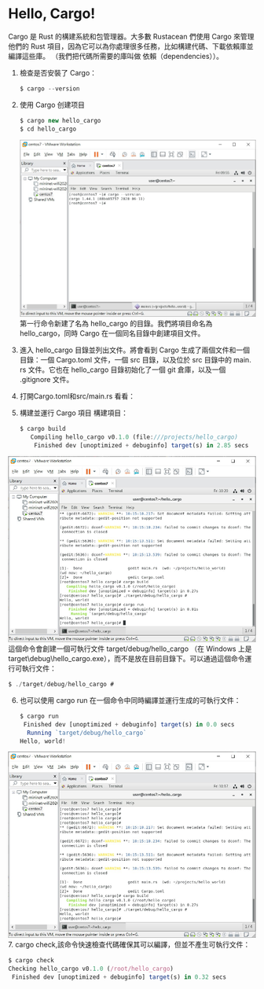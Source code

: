 # Hello, Cargo!
Cargo 是 Rust 的構建系統和包管理器。大多數 Rustacean 們使用 Cargo 來管理他們的 Rust 項目，因為它可以為你處理很多任務，比如構建代碼、下載依賴庫並編譯這些庫。 （我們把代碼所需要的庫叫做 依賴（dependencies））。

1. 檢查是否安裝了 Cargo：
   ```js
   $ cargo --version
   ```
2. 使用 Cargo 创建项目
   ```js
   $ cargo new hello_cargo
   $ cd hello_cargo
   ```
   ![image](https://github.com/bolinlinlinlin/sp108b/blob/master/Final/picture/cargo_version.jpg?raw=true)
   第一行命令新建了名為 hello_cargo 的目錄。我們將項目命名為 hello_cargo，同時 Cargo 在一個同名目錄中創建項目文件。
3. 進入 hello_cargo 目錄並列出文件。將會看到 Cargo 生成了兩個文件和一個目錄：一個 Cargo.toml 文件，一個 src 目錄，以及位於 src 目錄中的 main.   rs 文件。它也在 hello_cargo 目錄初始化了一個 git 倉庫，以及一個 .gitignore 文件。

4. 打開Cargo.toml和src/main.rs 看看：

5. 構建並運行 Cargo 項目
   構建項目：
   ```js
   $ cargo build
      Compiling hello_cargo v0.1.0 (file:///projects/hello_cargo)
       Finished dev [unoptimized + debuginfo] target(s) in 2.85 secs
   ```
![image](https://github.com/bolinlinlinlin/sp108b/blob/master/Final/picture/cargo_build_run.jpg?raw=true)
   這個命令會創建一個可執行文件 target/debug/hello_cargo （在 Windows 上是 target\debug\hello_cargo.exe），而不是放在目前目錄下。可以通過這個命令運行可執行文件：
   ```js
   $ ./target/debug/hello_cargo #
   ```
6. 也可以使用 cargo run 在一個命令中同時編譯並運行生成的可執行文件：
   ```js
   $ cargo run
    Finished dev [unoptimized + debuginfo] target(s) in 0.0 secs
     Running `target/debug/hello_cargo`
   Hello, world!
   ```
![image](https://github.com/bolinlinlinlin/sp108b/blob/master/Final/picture/run_hello_cargo.jpg?raw=true)
7. cargo check,該命令快速檢查代碼確保其可以編譯，但並不產生可執行文件：
   ```js
   $ cargo check
   Checking hello_cargo v0.1.0 (/root/hello_cargo)
    Finished dev [unoptimized + debuginfo] target(s) in 0.32 secs
   ```
